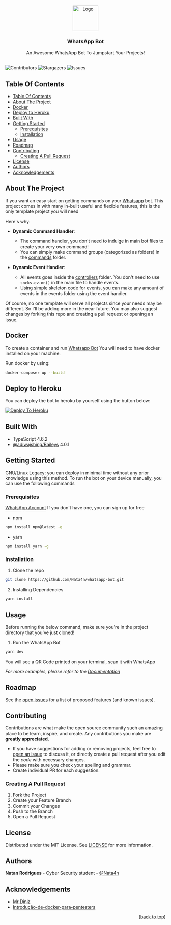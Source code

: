 <br/>
<p align="center">
  <a href="https://github.com/Nata4n/whatsapp-bot">
    <img src="https://external-content.duckduckgo.com/iu/?u=https%3A%2F%2Fi.pinimg.com%2Foriginals%2F41%2Fac%2F0c%2F41ac0c8d635678dafbda4416ce5ec9c4.png&f=1&nofb=1" alt="Logo" width="80" height="80">
  </a>

  <h3 align="center">WhatsApp Bot</h3>

  <p align="center">
    An Awesome WhatsApp Bot To Jumpstart Your Projects!
    <br/>
    <br/>
  </p>
</p>

![Contributors](https://img.shields.io/github/contributors/Nata4n/whatsapp-bot?color=dark-green) ![Stargazers](https://img.shields.io/github/stars/Nata4n/whatsapp-bot?style=social) ![Issues](https://img.shields.io/github/issues/Nata4n/whatsapp-bot) 

## Table Of Contents

- [Table Of Contents](#table-of-contents)
- [About The Project](#about-the-project)
- [Docker](#docker)
- [Deploy to Heroku](#deploy-to-heroku)
- [Built With](#built-with)
- [Getting Started](#getting-started)
  - [Prerequisites](#prerequisites)
  - [Installation](#installation)
- [Usage](#usage)
- [Roadmap](#roadmap)
- [Contributing](#contributing)
  - [Creating A Pull Request](#creating-a-pull-request)
- [License](#license)
- [Authors](#authors)
- [Acknowledgements](#acknowledgements)

## About The Project

If you want an easy start on getting commands on your [Whatsapp](https://web.whatsapp.com) bot. This project comes in with many in-built useful and flexible features, this is the only template project you will need

Here's why:

 * **Dynamic Command Handler**:
    * The command handler, you don't need to indulge in main bot files to create your very own command!
    * You can simply make command groups (categorized as folders) in the [commands](https://github.com/Nata4n/whatsapp-bot/tree/main/src/commands) folder.

* **Dynamic Event Handler**:
   * All events goes inside the [controllers](https://github.com/Nata4n/whatsapp-bot/tree/main/src/controllers) folder. You don't need to use `socks.ev.on()` in the main file to handle events.
   * Using simple skeleton code for events, you can make any amount of events in the events folder using the event handler.

Of course, no one template will serve all projects since your needs may be different. So I'll be adding more in the near future. You may also suggest changes by forking this repo and creating a pull request or opening an issue.

## Docker
To create a container and run [Whatsapp Bot](https://github.com/Nata4n/whatsapp-bot) You will need to have docker installed on your machine.

Run docker by using:

```sh
docker-composer up --build
```

## Deploy to Heroku
You can deploy the bot to heroku by yourself using the button below:

[![Deploy To Heroku](https://www.herokucdn.com/deploy/button.svg)](https://www.heroku.com/deploy?template=https://github.com/Nata4n/whatsapp-bot/tree/main)

## Built With

- TypeScript 4.6.2
- [@adiwajshing/Baileys](https://github.com/adiwajshing/Baileys) 4.0.1

## Getting Started

GNU/Linux Legacy: you can deploy in minimal time without any prior knowledge using this method.
To run the bot on your device manually, you can use the following commands

### Prerequisites
[WhatsApp Account](https://whatsapp.com/download) If you don't have one, you can sign up for free

* npm

```sh
npm install npm@latest -g
```

* yarn

```sh
npm install yarn -g
```

### Installation

1. Clone the repo

```sh
git clone https://github.com/Nata4n/whatsapp-bot.git
```

2. Installing Dependencies

```sh
yarn install
```

## Usage
Before running the below command, make sure you're in the project directory that you've just cloned!

1. Run the WhatsApp Bot

```sh
yarn dev
```
You will see a QR Code printed on your terminal, scan it with WhatsApp

_For more examples, please refer to the [Documentation](https://adiwajshing.github.io/Baileys/)_

## Roadmap

See the [open issues](https://github.com/Nata4n/whatsapp-bot/issues) for a list of proposed features (and known issues).

## Contributing

Contributions are what make the open source community such an amazing place to be learn, inspire, and create. Any contributions you make are **greatly appreciated**.
* If you have suggestions for adding or removing projects, feel free to [open an issue](https://github.com/Nata4n/whatsapp-bot/issues/new) to discuss it, or directly create a pull request after you edit the *code* with necessary changes.
* Please make sure you check your spelling and grammar.
* Create individual PR for each suggestion.

### Creating A Pull Request

1. Fork the Project
2. Create your Feature Branch
3. Commit your Changes
4. Push to the Branch 
5. Open a Pull Request

## License

Distributed under the MIT License. See [LICENSE](https://github.com/Nata4n/whatsapp-bot/blob/main/LICENSE) for more information.

## Authors

**Natan Rodrigues** - Cyber Security student - [@Nata4n](https://github.com/Nata4n)

## Acknowledgements

* [Mr Diniz](https://github.com/mrdiniz88)
* [Introdução-de-docker-para-pentesters](https://harddisk.com.br/p/pt-br-introdu%C3%A7%C3%A3o-de-docker-para-pentesters/)

<p align="right">(<a href="#top">back to top</a>)</p>